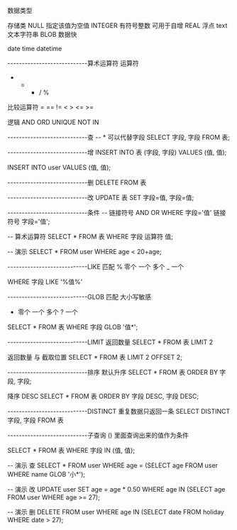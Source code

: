 数据类型


存储类
NULL 指定该值为空值
INTEGER 有符号整数 可用于自增
REAL 浮点
text 文本字符串
BLOB 数据快

date
time
datetime


----------------------------算术运算符
运算符
+    -    *    /    %

比较运算符
=    ==    !=    <    >    <=    >=

逻辑
AND ORD UNIQUE NOT IN


----------------------------查
-- * 可以代替字段
SELECT 字段, 字段 FROM 表;


----------------------------增
INSERT INTO 表 (字段, 字段)
VALUES (值, 值);

INSERT INTO user VALUES (值, 值);


----------------------------删
DELETE FROM 表


----------------------------改
UPDATE 表 SET 字段=值, 字段=值;


----------------------------条件
-- 链接符号    AND    OR
WHERE 字段='值' 链接符号 字段='值';

-- 算术运算符
SELECT * FROM 表 WHERE 字段 运算符 值;

-- 演示
SELECT * FROM user WHERE age < 20+age;


----------------------------LIKE
匹配
%    零个 一个 多个
_    一个

WHERE 字段 LIKE '%值%'


----------------------------GLOB
匹配
大小写敏感
*    零个 一个 多个
?    一个

SELECT * FROM 表 WHERE 字段 GLOB '值*';


----------------------------LIMIT
返回数量
SELECT * FROM 表 LIMIT 2

返回数量 与 截取位置
SELECT * FROM 表 LIMIT 2 OFFSET 2;


----------------------------排序
默认升序
SELECT * FROM 表 ORDER BY 字段, 字段;

降序 DESC
SELECT * FROM 表 ORDER BY 字段 DESC, 字段 DESC;

----------------------------DISTINCT
重复数据只返回一条
SELECT DISTINCT 字段, 字段 FROM 表


----------------------------子查询
() 里面查询出来的值作为条件

SELECT * FROM 表 WHERE 字段 IN (值, 值);

-- 演示 查
SELECT * FROM user WHERE age = (SELECT age FROM user WHERE name GLOB '小*');

-- 演示 改
UPDATE user SET age = age * 0.50 
WHERE age IN (SELECT age FROM user
WHERE age >= 27);

-- 演示 删
DELETE FROM user
WHERE age IN (SELECT date FROM holiday
WHERE date > 27);






